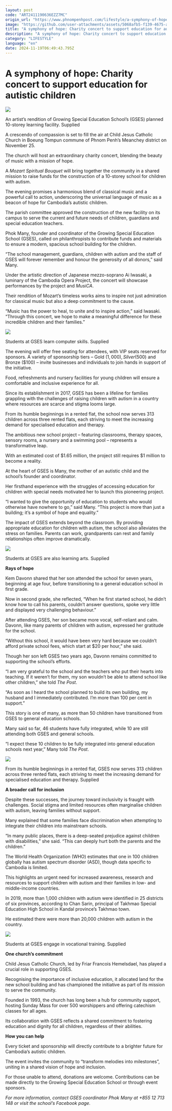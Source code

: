 ```yaml
---
layout: post
code: "ART2411190636EZZ7MC"
origin_url: "https://www.phnompenhpost.com/lifestyle/a-symphony-of-hope-charity-concert-to-support-education-for-autistic-children"
image: "https://github.com/user-attachments/assets/5068afb5-f139-4675-ab1c-8b73093b34e4"
title: "A symphony of hope: Charity concert to support education for autistic children"
description: "​​A symphony of hope: Charity concert to support education for autistic children​"
category: "LIFESTYLE"
language: "en"
date: 2024-11-19T06:49:43.795Z
---
```


# A symphony of hope: Charity concert to support education for autistic children

![](https://github.com/user-attachments/assets/cd65d642-c770-481c-8b88-5a8925a81957)

An artist’s rendition of Growing Special Education School’s (GSES) planned 10-storey learning facility. Supplied

A crescendo of compassion is set to fill the air at Child Jesus Catholic Church in Boeung Tompun commune of Phnom Penh’s Meanchey district on November 25. 

The church will host an extraordinary charity concert, blending the beauty of music with a mission of hope. 

A _Mozart Spiritual Bouquet_ will bring together the community in a shared mission to raise funds for the construction of a 10-storey school for children with autism. 

The evening promises a harmonious blend of classical music and a powerful call to action, underscoring the universal language of music as a beacon of hope for Cambodia’s autistic children.

The parish committee approved the construction of the new facility on its campus to serve the current and future needs of children, guardians and special education teachers.

Phok Many, founder and coordinator of the Growing Special Education School (GSES), called on philanthropists to contribute funds and materials to ensure a modern, spacious school building for the children.

“The school management, guardians, children with autism and the staff of GSES will forever remember and honour the generosity of all donors,” said Many.

Under the artistic direction of Japanese mezzo-soprano Ai Iwasaki, a luminary of the Cambodia Opera Project, the concert will showcase performances by the project and _MusiCA_. 

Their rendition of Mozart’s timeless works aims to inspire not just admiration for classical music but also a deep commitment to the cause.

“Music has the power to heal, to unite and to inspire action,” said Iwasaki. “Through this concert, we hope to make a meaningful difference for these incredible children and their families.”

![](https://github.com/user-attachments/assets/27ad6dfe-9f1e-40d4-9c8b-bc0acd95ca49)

Students at GSES learn computer skills. Supplied

The evening will offer free seating for attendees, with VIP seats reserved for sponsors. A variety of sponsorship tiers – Gold ($1,000), Silver ($500) and Bronze ($100) – invite businesses and individuals to join hands in support of the initiative. 

Food, refreshments and nursery facilities for young children will ensure a comfortable and inclusive experience for all.

Since its establishment in 2017, GSES has been a lifeline for families grappling with the challenges of raising children with autism in a country where resources are scarce and stigma looms large.

From its humble beginnings in a rented flat, the school now serves 313 children across three rented flats, each striving to meet the increasing demand for specialised education and therapy. 

The ambitious new school project – featuring classrooms, therapy spaces, sensory rooms, a nursery and a swimming pool – represents a transformative leap. 

With an estimated cost of $1.65 million, the project still requires $1 million to become a reality.

At the heart of GSES is Many, the mother of an autistic child and the school’s founder and coordinator. 

Her firsthand experience with the struggles of accessing education for children with special needs motivated her to launch this pioneering project.

“I wanted to give the opportunity of education to students who would otherwise have nowhere to go,” said Many. “This project is more than just a building; it’s a symbol of hope and equality.”

The impact of GSES extends beyond the classroom. By providing appropriate education for children with autism, the school also alleviates the stress on families. Parents can work, grandparents can rest and family relationships often improve dramatically. 

![](https://github.com/user-attachments/assets/4d2770b7-3fa4-4171-9334-e6686763802e)

Students at GSES are also learning arts. Supplied

**Rays of hope**

Kem Davonn shared that her son attended the school for seven years, beginning at age four, before transitioning to a general education school in first grade. 

Now in second grade, she reflected, “When he first started school, he didn’t know how to call his parents, couldn’t answer questions, spoke very little and displayed very challenging behaviour.”

After attending GSES, her son became more vocal, self-reliant and calm. Davonn, like many parents of children with autism, expressed her gratitude for the school. 

“Without this school, it would have been very hard because we couldn’t afford private school fees, which start at $20 per hour,” she said.

Though her son left GSES two years ago, Davonn remains committed to supporting the school’s efforts. 

“I am very grateful to the school and the teachers who put their hearts into teaching. If it weren’t for them, my son wouldn’t be able to attend school like other children,” she told _The Post_. 

“As soon as I heard the school planned to build its own building, my husband and I immediately contributed. I’m more than 100 per cent in support.”

This story is one of many, as more than 50 children have transitioned from GSES to general education schools. 

Many said so far, 46 students have fully integrated, while 10 are still attending both GSES and general schools. 

“I expect these 10 children to be fully integrated into general education schools next year,” Many told _The Post_.

![](https://github.com/user-attachments/assets/3c488aca-3271-44ec-9b5f-1f0f8565f920)

From its humble beginnings in a rented flat, GSES now serves 313 children across three rented flats, each striving to meet the increasing demand for specialised education and therapy. Supplied

**A broader call for inclusion**

Despite these successes, the journey toward inclusivity is fraught with challenges. Social stigma and limited resources often marginalise children with autism, leaving families without support. 

Many explained that some families face discrimination when attempting to integrate their children into mainstream schools.

“In many public places, there is a deep-seated prejudice against children with disabilities,” she said. “This can deeply hurt both the parents and the children.”

The World Health Organization (WHO) estimates that one in 100 children globally has autism spectrum disorder (ASD), though data specific to Cambodia is limited. 

This highlights an urgent need for increased awareness, research and resources to support children with autism and their families in low- and middle-income countries.

In 2019, more than 1,000 children with autism were identified in 25 districts of six provinces, according to Chan Sarin, principal of Takhmao Special Education High School in Kandal province’s Takhmao town.

He estimated there were more than 20,000 children with autism in the country. 

![](https://pppenglish.sgp1.cdn.digitaloceanspaces.com/image/main/202411/19_11_2024_465125272_1425500295046119_5586954859647748739_n.jpg)

Students at GSES engage in vocational training. Supplied

**One church’s commitment**

Child Jesus Catholic Church, led by Friar Francois Hemelsdael, has played a crucial role in supporting GSES. 

Recognising the importance of inclusive education, it allocated land for the new school building and has championed the initiative as part of its mission to serve the community.

Founded in 1993, the church has long been a hub for community support, hosting Sunday Mass for over 500 worshippers and offering catechism classes for all ages. 

Its collaboration with GSES reflects a shared commitment to fostering education and dignity for all children, regardless of their abilities.

**How you can help**

Every ticket and sponsorship will directly contribute to a brighter future for Cambodia’s autistic children.

The event invites the community to “transform melodies into milestones”, uniting in a shared vision of hope and inclusion.

For those unable to attend, donations are welcome. Contributions can be made directly to the Growing Special Education School or through event sponsors. 

_For more information, contact GSES coordinator Phok Many at +855 12 713 148 or visit the school’s Facebook page._